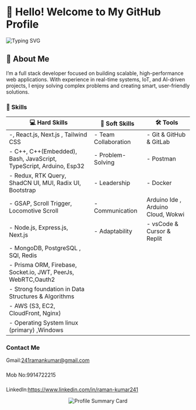 # 👋 Hello! Welcome to My GitHub Profile
![Typing SVG](https://readme-typing-svg.herokuapp.com?font=comfortaa&color=ffffff&size=24&width=500&lines=💻MERN+Stack+Devlopment;🧑‍💻Data+Structure;IOT+Devlopment)

## 🌟 About Me
I’m a full stack developer focused on building scalable, high-performance web applications. With experience in real-time systems, IoT, and AI-driven projects, I enjoy solving complex problems and creating smart, user-friendly solutions.

### 🚀 Skills  
| 💻 Hard Skills | 🤝 Soft Skills | 🛠️ Tools |  
|--------------|--------------|-----------|  
| -, React.js, Next.js , Tailwind CSS | - Team Collaboration  | - Git & GitHub & GitLab  |  
| - C++, C++(Embedded), Bash, JavaScript, TypeScript, Arduino, Esp32  | - Problem-Solving  | - Postman  |  
| - Redux, RTK Query, ShadCN UI, MUI, Radix UI, Bootstrap  | - Leadership   | - Docker  |  
| -  GSAP, Scroll Trigger, Locomotive Scroll| - Communication   |  Arduino Ide , Arduino Cloud, Wokwi| | 
| - Node.js, Express.js, Next.js  | - Adaptability  | - vsCode & Cursor & Replit |.
| - MongoDB, PostgreSQL , SQl, Redis  |  |   
| - Prisma ORM, Firebase, Socket.io, JWT, PeerJs, WebRTC,Oauth2  |   |   |  
| - Strong foundation in Data Structures & Algorithms  |   |   |  
| - AWS (S3, EC2, CloudFront, Nginx)  |   |   |  
| - Operating System linux (primary) ,Windows  |   |   |  




### Contact Me
Gmail:241ramankumar@gmail.com
###
Mob No:9914722215
###
LinkedIn:https://www.linkedin.com/in/raman-kumar241



<p align="center">
    <img src="https://github-profile-summary-cards.vercel.app/api/cards/profile-details?username=Ramankumar124&theme=algolia" alt="Profile Summary Card"/>
</p>
